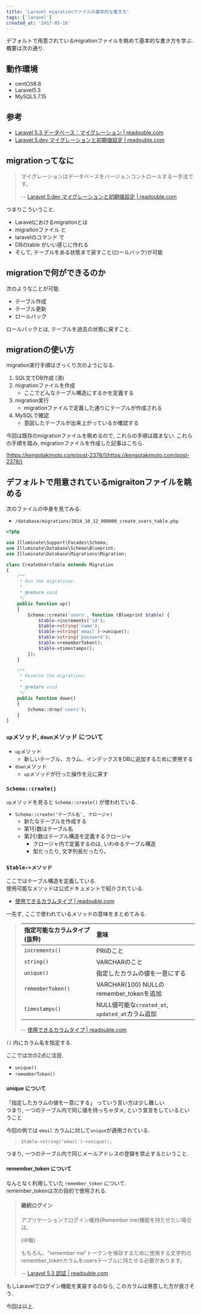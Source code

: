 ```yaml
---
title: 'Laravel migrationファイルの基本的な書き方'
tags: ['laravel']
created_at: '2017-05-10'
---
```


デフォルトで用意されているmigrationファイルを眺めて基本的な書き方を学ぶ.  
概要は次の通り.

## 動作環境

- centOS6.8
- Laravel5.3
- MySQL5.7.15

## 参考

- [Laravel 5.3 データベース：マイグレーション | readouble.com](https://readouble.com/laravel/5.3/ja/migrations.html)
- [Laravel 5.dev マイグレーションと初期値設定 | readouble.com](https://readouble.com/laravel/5.dev/ja/migrations.html)

## migrationってなに

> マイグレーションはデータベースをバージョンコントロールする一手法です。
>
> -- [Laravel 5.dev マイグレーションと初期値設定 | readouble.com](https://readouble.com/laravel/5.dev/ja/migrations.html)

つまりこういうこと.

- Laravelにおけるmigraitonとは
- migraitonファイル と
- laravelのコマンド で
- DBのtable がいい感じに作れる
- そして, テーブルをある状態まで戻すこと(ロールバック)が可能

## migrationで何ができるのか

次のようなことが可能.

- テーブル作成
- テーブル更新
- ロールバック

ロールバックとは, テーブルを過去の状態に戻すこと.

## migrationの使い方

migration実行手順はざっくり次のようになる.

1. SQL文でDB作成 (済)
2. migrationファイルを作成
    - ここでどんなテーブル構造にするかを定義する
3. migration実行
    - migrationファイルで定義した通りにテーブルが作成される
4. MySQLで確認
    - 意図したテーブルが出来上がっているか確認する

今回は既存のmigrationファイルを眺めるので, これらの手順は踏まない. これらの手順を踏み, migrationファイルを作成した記事はこちら.

[https://kengotakimoto.com/post-2378/](https://kengotakimoto.com/post-2378/)

## デフォルトで用意されているmigraitonファイルを眺める

次のファイルの中身を見てみる.

- `/database/migrations/2014_10_12_000000_create_users_table.php`

```php
<?php

use Illuminate\Support\Facades\Schema;
use Illuminate\Database\Schema\Blueprint;
use Illuminate\Database\Migrations\Migration;

class CreateUsersTable extends Migration
{
    /**
     * Run the migrations.
     *
     * @return void
     */
    public function up()
    {
        Schema::create('users', function (Blueprint $table) {
            $table->increments('id');
            $table->string('name');
            $table->string('email')->unique();
            $table->string('password');
            $table->rememberToken();
            $table->timestamps();
        });
    }

    /**
     * Reverse the migrations.
     *
     * @return void
     */
    public function down()
    {
        Schema::drop('users');
    }
}
```

### `up`メソッド, `down`メソッド について

- `up`メソッド
    - 新しいテーブル、カラム、インデックスをDBに追加するために使用する
- `down`メソッド
    - `up`メソッドが行った操作を元に戻す

### `Schema::create()`

`up`メソッドを見ると `Schema::create()` が使われている.

- `Schema::create('テーブル名', クロージャ)`
    - 新たなテーブルを作成する
    - 第1引数はテーブル名
    - 第2引数はテーブル構造を定義するクロージャ
        - クロージャ内で定義するのは, いわゆるテーブル構造
        - 型だったり, 文字列長だったり。

### `$table->メソッド`

ここではテーブル構造を定義している.  
使用可能なメソッドは公式ドキュメントで紹介されている.

- [使用できるカラムタイプ | readouble.com](https://readouble.com/laravel/5.3/ja/migrations.html#creating-columns)

一先ず, ここで使われているメソッドの意味をまとめてみる.

> | 指定可能なカラムタイプ(抜粋) | 意味 |
> | :-- | :-- |
> | `increments()` | PRIのこと |
> | `string()` | VARCHARのこと |
> | `unique()` | 指定したカラムの値を一意にする |
> | `rememberToken()` | VARCHAR(100) NULLのremember\_tokenを追加 |
> | `timestamps()` | NULL値可能な`created_at`, `updated_at`カラム追加 |
>
> -- [使用できるカラムタイプ | readouble.com](https://readouble.com/laravel/5.3/ja/migrations.html#creating-columns)

`()` 内にカラム名を指定する.

ここでは次の2点に注目.

- `unique()`
- `rememberToken()`

#### unique について

「指定したカラムの値を一意にする」 っていう言い方は少し難しい.  
つまり, 一つのテーブル内で同じ値を持っちゃダメ, という宣言をしているということ

今回の例では `email` カラムに対して`unique`が適用されている.

> `$table->string('email')->unique();`

つまり, 一つのテーブル内で同じメールアドレスの登録を禁止するということ.

#### remember\_token について

なんとなく利用していた `remember_token` について.  
remember\_tokenは次の目的で使用される.

> #### 継続ログイン
>
> アプリケーションでログイン維持(Remember me)機能を持たせたい場合は、  
>
> (中略)
>
> もちろん、"remember me"トークンを保存するために使用する文字列のremember\_tokenカラムをusersテーブルに持たせる必要があります。
>
> -- [Laravel 5.3 認証 | readouble.com](https://readouble.com/laravel/5.3/ja/authentication.html)

もしLaravelでログイン機能を実装するのなら, このカラムは用意した方が良さそう.

今回は以上.
